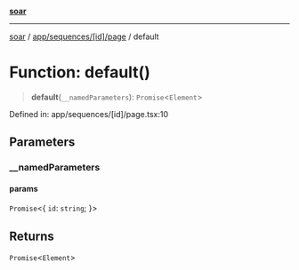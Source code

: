 [**soar**](../../../../../README.md)

***

[soar](../../../../../modules.md) / [app/sequences/\[id\]/page](../README.md) / default

# Function: default()

> **default**(`__namedParameters`): `Promise`\<`Element`\>

Defined in: app/sequences/\[id\]/page.tsx:10

## Parameters

### \_\_namedParameters

#### params

`Promise`\<\{ `id`: `string`; \}\>

## Returns

`Promise`\<`Element`\>
